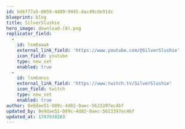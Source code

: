 ```yaml
---
id: bd6f77a5-0059-4d49-9945-4ac49cde91dc
blueprint: blog
title: SilverSlushie
hero_image: download-(8).png
replicator_field:
  -
    id: lsm6aawk
    external_link_field: 'https://www.youtube.com/@SilverSlushie'
    icon_field: youtube
    type: new_set
    enabled: true
  -
    id: lsm6anus
    external_link_field: 'https://www.twitch.tv/SilverSlushie'
    icon_field: twitch
    type: new_set
    enabled: true
author: 8e9dae51-089c-4d82-9aec-5623397ec4bf
updated_by: 8e9dae51-089c-4d82-9aec-5623397ec4bf
updated_at: 1707938203
---
```

